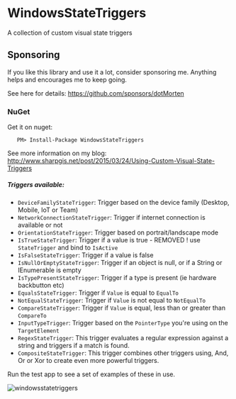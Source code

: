 # WindowsStateTriggers
A collection of custom visual state triggers

## Sponsoring

If you like this library and use it a lot, consider sponsoring me. Anything helps and encourages me to keep going.

See here for details: https://github.com/sponsors/dotMorten

### NuGet

Get it on nuget:
```
   PM> Install-Package WindowsStateTriggers 
```

See more information on my blog:
http://www.sharpgis.net/post/2015/03/24/Using-Custom-Visual-State-Triggers

##### Triggers available:
- `DeviceFamilyStateTrigger`: Trigger based on the device family (Desktop, Mobile, IoT or Team)
- `NetworkConnectionStateTrigger`: Trigger if internet connection is available or not
- `OrientationStateTrigger`: Trigger based on portrait/landscape mode
- `IsTrueStateTrigger`: Trigger if a value is true - REMOVED ! use `StateTrigger` and bind to `IsActive`
- `IsFalseStateTrigger`: Trigger if a value is false
- `IsNullOrEmptyStateTrigger`: Trigger if an object is null, or if a String or IEnumerable is empty
- `IsTypePresentStateTrigger`: Trigger if a type is present (ie hardware backbutton etc)
- `EqualsStateTrigger`: Trigger if `Value` is equal to `EqualTo`
- `NotEqualStateTrigger`: Trigger if `Value` is not equal to `NotEqualTo`
- `CompareStateTrigger`: Trigger if `Value` is equal, less than or greater than `CompareTo`
- `InputTypeTrigger`: Trigger based on the `PointerType` you're using on the `TargetElement`
- `RegexStateTrigger`: This trigger evaluates a regular expression against a string and triggers if a match is found.
- `CompositeStateTrigger`: This trigger combines other triggers using, And, Or or Xor to create even more powerful triggers.

Run the test app to see a set of examples of these in use.

![windowsstatetriggers](https://cloud.githubusercontent.com/assets/1378165/7996451/483cb19e-0ad5-11e5-9be8-a41aa2127fef.gif)
